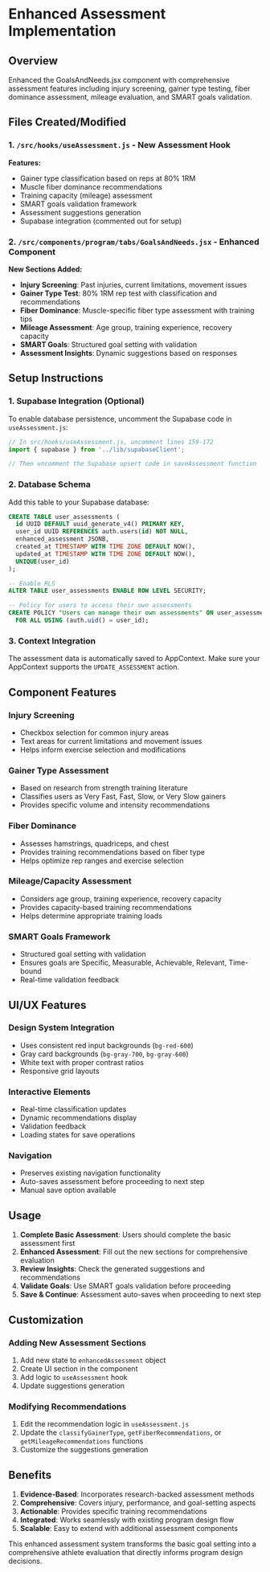 # Enhanced Assessment Implementation

## Overview
Enhanced the GoalsAndNeeds.jsx component with comprehensive assessment features including injury screening, gainer type testing, fiber dominance assessment, mileage evaluation, and SMART goals validation.

## Files Created/Modified

### 1. `/src/hooks/useAssessment.js` - New Assessment Hook
**Features:**
- Gainer type classification based on reps at 80% 1RM
- Muscle fiber dominance recommendations
- Training capacity (mileage) assessment
- SMART goals validation framework
- Assessment suggestions generation
- Supabase integration (commented out for setup)

### 2. `/src/components/program/tabs/GoalsAndNeeds.jsx` - Enhanced Component
**New Sections Added:**
- **Injury Screening**: Past injuries, current limitations, movement issues
- **Gainer Type Test**: 80% 1RM rep test with classification and recommendations
- **Fiber Dominance**: Muscle-specific fiber type assessment with training tips
- **Mileage Assessment**: Age group, training experience, recovery capacity
- **SMART Goals**: Structured goal setting with validation
- **Assessment Insights**: Dynamic suggestions based on responses

## Setup Instructions

### 1. Supabase Integration (Optional)
To enable database persistence, uncomment the Supabase code in `useAssessment.js`:

```javascript
// In src/hooks/useAssessment.js, uncomment lines 159-172
import { supabase } from '../lib/supabaseClient';

// Then uncomment the Supabase upsert code in saveAssessment function
```

### 2. Database Schema
Add this table to your Supabase database:

```sql
CREATE TABLE user_assessments (
  id UUID DEFAULT uuid_generate_v4() PRIMARY KEY,
  user_id UUID REFERENCES auth.users(id) NOT NULL,
  enhanced_assessment JSONB,
  created_at TIMESTAMP WITH TIME ZONE DEFAULT NOW(),
  updated_at TIMESTAMP WITH TIME ZONE DEFAULT NOW(),
  UNIQUE(user_id)
);

-- Enable RLS
ALTER TABLE user_assessments ENABLE ROW LEVEL SECURITY;

-- Policy for users to access their own assessments
CREATE POLICY "Users can manage their own assessments" ON user_assessments
  FOR ALL USING (auth.uid() = user_id);
```

### 3. Context Integration
The assessment data is automatically saved to AppContext. Make sure your AppContext supports the `UPDATE_ASSESSMENT` action.

## Component Features

### Injury Screening
- Checkbox selection for common injury areas
- Text areas for current limitations and movement issues
- Helps inform exercise selection and modifications

### Gainer Type Assessment
- Based on research from strength training literature
- Classifies users as Very Fast, Fast, Slow, or Very Slow gainers
- Provides specific volume and intensity recommendations

### Fiber Dominance
- Assesses hamstrings, quadriceps, and chest
- Provides training recommendations based on fiber type
- Helps optimize rep ranges and exercise selection

### Mileage/Capacity Assessment
- Considers age group, training experience, recovery capacity
- Provides capacity-based training recommendations
- Helps determine appropriate training loads

### SMART Goals Framework
- Structured goal setting with validation
- Ensures goals are Specific, Measurable, Achievable, Relevant, Time-bound
- Real-time validation feedback

## UI/UX Features

### Design System Integration
- Uses consistent red input backgrounds (`bg-red-600`)
- Gray card backgrounds (`bg-gray-700`, `bg-gray-600`)
- White text with proper contrast ratios
- Responsive grid layouts

### Interactive Elements
- Real-time classification updates
- Dynamic recommendations display
- Validation feedback
- Loading states for save operations

### Navigation
- Preserves existing navigation functionality
- Auto-saves assessment before proceeding to next step
- Manual save option available

## Usage

1. **Complete Basic Assessment**: Users should complete the basic assessment first
2. **Enhanced Assessment**: Fill out the new sections for comprehensive evaluation
3. **Review Insights**: Check the generated suggestions and recommendations
4. **Validate Goals**: Use SMART goals validation before proceeding
5. **Save & Continue**: Assessment auto-saves when proceeding to next step

## Customization

### Adding New Assessment Sections
1. Add new state to `enhancedAssessment` object
2. Create UI section in the component
3. Add logic to `useAssessment` hook
4. Update suggestions generation

### Modifying Recommendations
1. Edit the recommendation logic in `useAssessment.js`
2. Update the `classifyGainerType`, `getFiberRecommendations`, or `getMileageRecommendations` functions
3. Customize the suggestions generation

## Benefits

1. **Evidence-Based**: Incorporates research-backed assessment methods
2. **Comprehensive**: Covers injury, performance, and goal-setting aspects
3. **Actionable**: Provides specific training recommendations
4. **Integrated**: Works seamlessly with existing program design flow
5. **Scalable**: Easy to extend with additional assessment components

This enhanced assessment system transforms the basic goal setting into a comprehensive athlete evaluation that directly informs program design decisions.
